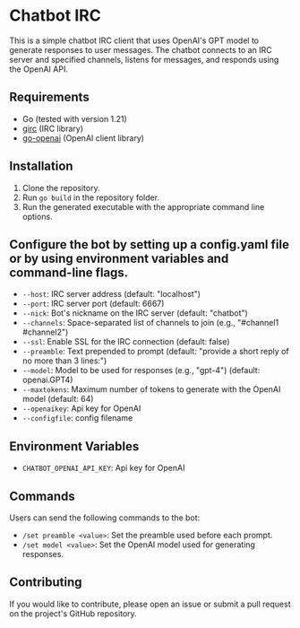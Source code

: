 # Chatbot IRC

This is a simple chatbot IRC client that uses OpenAI's GPT model to generate responses to user messages. The chatbot connects to an IRC server and specified channels, listens for messages, and responds using the OpenAI API.

## Requirements

- Go (tested with version 1.21)
- [girc](https://github.com/lrstanley/girc) (IRC library)
- [go-openai](https://github.com/sashabaranov/go-openai) (OpenAI client library)

## Installation

1. Clone the repository.
2. Run `go build` in the repository folder.
3. Run the generated executable with the appropriate command line options.

## Configure the bot by setting up a config.yaml file or by using environment variables and command-line flags. 

- `--host`: IRC server address (default: "localhost")
- `--port`: IRC server port (default: 6667)
- `--nick`: Bot's nickname on the IRC server (default: "chatbot")
- `--channels`: Space-separated list of channels to join (e.g., "#channel1 #channel2")
- `--ssl`: Enable SSL for the IRC connection (default: false)
- `--preamble`: Text prepended to prompt (default: "provide a short reply of no more than 3 lines:")
- `--model`: Model to be used for responses (e.g., "gpt-4") (default: openai.GPT4)
- `--maxtokens`:  Maximum number of tokens to generate with the OpenAI model (default: 64)
- `--openaikey`: Api key for OpenAI 
- `--configfile`: config filename

## Environment Variables

- `CHATBOT_OPENAI_API_KEY`: Api key for OpenAI 

## Commands

Users can send the following commands to the bot:

- `/set preamble <value>`: Set the preamble used before each prompt.
- `/set model <value>`: Set the OpenAI model used for generating responses.

## Contributing

If you would like to contribute, please open an issue or submit a pull request on the project's GitHub repository.
